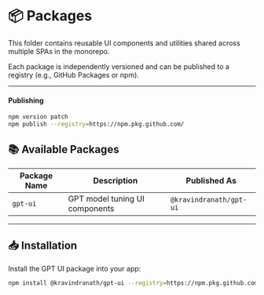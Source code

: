 # 📦 Packages

This folder contains reusable UI components and utilities shared across multiple SPAs in the monorepo.

Each package is independently versioned and can be published to a registry (e.g., GitHub Packages or npm).

---

#### Publishing

```bash
npm version patch
npm publish --registry=https://npm.pkg.github.com/
```

## 📚 Available Packages

| Package Name | Description                    | Published As            |
| ------------ | ------------------------------ | ----------------------- |
| `gpt-ui`     | GPT model tuning UI components | `@kravindranath/gpt-ui` |

---

## 📥 Installation

Install the GPT UI package into your app:

```bash
npm install @kravindranath/gpt-ui --registry=https://npm.pkg.github.com --legacy-peer-deps
```
